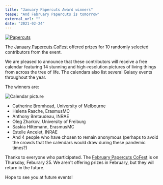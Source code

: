 ```yaml
---
title: "January Papercuts Award winners"
tease: "And February Papercuts is tomorrow"
external_url: ""
date: "2021-02-24"
---
```


[<img src="/src/events/2021-01-papercuts/papercuts-2021-01.png" class="float-left" style="max-width: 12rem;" alt="Papercuts" />](/src/events/papercuts/index.md)

The [January Papercuts CoFest](/src/events/2021-01-papercuts/index.md) offered prizes for 10 randomly selected contributors from the event.

We are pleased to announce that these contributors will receive a free calendar featuring 14 stunning and high-resolution pictures of living things from across the tree of life. The calendars also list several Galaxy events throughout the year.

The winners are:

<img class="float-right" src="/src/events/2021-01-papercuts/calendar.png" style="max-width: 8rem;" alt= "Calendar picture" />

* Catherine Bromhead, University of Melbourne
* Helena Rasche, ErasmusMC
* Anthony Bretaudeau, INRAE
* Oleg Zharkov, University of Freiburg
* Saskia Hiltemann, ErasmusMC
* Estelle Ancelet, INRAE
* And 4 people who have chosen to remain anonymous (perhaps to avoid the crowds that the calendars would draw during these pandemic times?)

Thanks to everyone who participated.  The [February Papercuts CoFest](/src/events/2021-02-papercuts/indesx.md) is on Thursday, Feburary 25.  We aren't offering prizes in February, but they will return in the future.

Hope to see you at future events!
